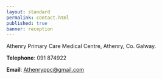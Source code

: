 ```yaml
---
layout: standard
permalink: contact.html
published: true
banner: reception
---
```


Athenry Primary Care Medical Centre, Athenry, Co. Galway.

**Telephone**: 091 874922 

**Email**: Athenryppc@gmail.com
